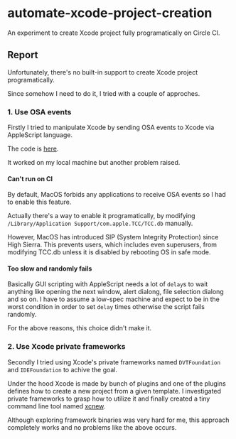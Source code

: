 automate-xcode-project-creation
===============================

An experiment to create Xcode project fully programatically on Circle CI.

Report
------

Unfortunately, there's no built-in support to create Xcode project programatically.

Since somehow I need to do it, I tried with a couple of approches.

### 1. Use OSA events

Firstly I tried to manipulate Xcode by sending OSA events to Xcode via AppleScript language.

The code is [here](https://github.com/manicmaniac/automate-xcode-project-creation/commit/70813b5f8be45fae9fc0169f2fe4b69320425ab2#diff-e653de6f89bdffd67b9bec9ab2b498fb).

It worked on my local machine but another problem raised.

#### Can't run on CI

By default, MacOS forbids any applications to receive OSA events so I had to enable this feature.

Actually there's a way to enable it programatically, by modifying `/Library/Application Support/com.apple.TCC/TCC.db` manually.

However, MacOS has introduced SIP (System Integrity Protection) since High Sierra.
This prevents users, which includes even superusers, from modifying TCC.db unless it is disabled by rebooting OS in safe mode.

#### Too slow and randomly fails

Basically GUI scripting with AppleScript needs a lot of `delay`s to wait anything like opening the next window, alert dialong, file selection dialong and so on.
I have to assume a low-spec machine and expect to be in the worst condition in order to set `delay` times otherwise the script fails randomly.

For the above reasons, this choice didn't make it.

### 2. Use Xcode private frameworks

Secondly I tried using Xcode's private frameworks named `DVTFoundation` and `IDEFoundation` to achive the goal.

Under the hood Xcode is made by bunch of plugins and one of the plugins defines how to create a new project from a given template.
I investigated private frameworks to grasp how to utilize it and finally created a tiny command line tool named [xcnew](https://github.com/manicmaniac/xcnew).

Although exploring framework binaries was very hard for me, this approach completely works and no problems like the above occurs.
